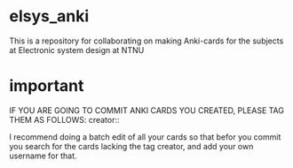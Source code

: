 # elsys_anki
This is a repository for collaborating on making Anki-cards for the subjects at Electronic system design at NTNU

# important
IF YOU ARE GOING TO COMMIT ANKI CARDS YOU CREATED, PLEASE TAG THEM AS FOLLOWS:
creator::<github-user-name>
  
I recommend doing a batch edit of all your cards so that befor you commit you search for the cards lacking the tag creator, and add your own username for that.
